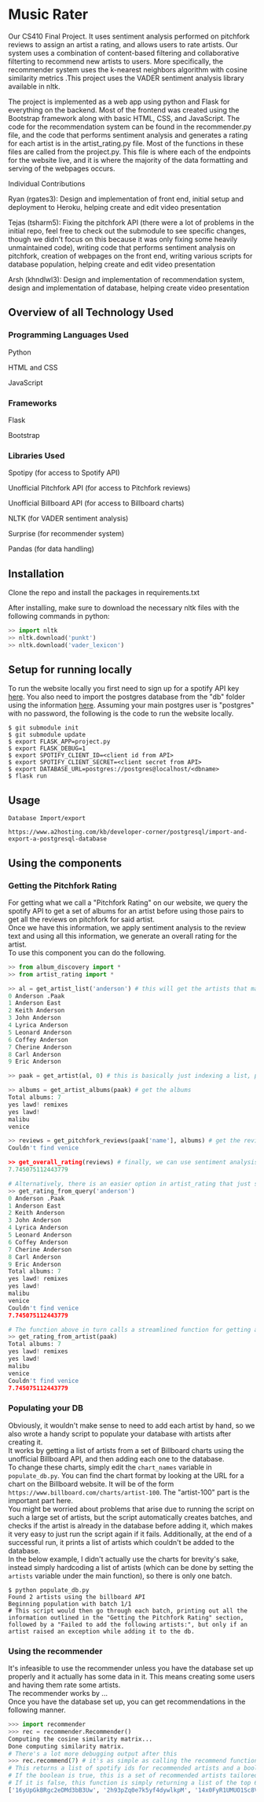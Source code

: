 Music Rater
===========

Our CS410 Final Project. It uses sentiment analysis performed on pitchfork reviews to assign an artist a rating, and allows users to rate artists. Our system uses a combination of content-based filtering and collaborative filterting to recommend new artists to users. More specifically, the recommender system uses the k-nearest neighbors algorithm with cosine similarity metrics .This project uses the VADER sentiment analysis library available in nltk.

The project is implemented as a web app using python and Flask for everything on the backend. Most of the frontend was created using the Bootstrap framework along with basic HTML, CSS, and JavaScript. The code for the recommendation system can be found in the recommender.py file, and the code that performs sentiment analysis and generates a rating for each artist is in the artist_rating.py file. Most of the functions in these files are called from the project.py. This file is where each of the endpoints for the website live, and it is where the majority of the data formatting and serving of the webpages occurs.

Individual Contributions

Ryan (rgates3): Design and implementation of front end, initial setup and deployment to Heroku, helping create and edit video presentation

Tejas (tsharm5): Fixing the pitchfork API (there were a lot of problems in the initial repo, feel free to check out the submodule to see specific changes, though we didn't focus on this because it was only fixing some heavily unmaintained code), writing code that performs sentiment analysis on pitchfork, creation of webpages on the front end, writing various scripts for database population, helping create and edit video presentation

Arsh (khndlwl3): Design and implementation of recommendation system, design and implementation of database, helping create video presentation

Overview of all Technology Used
------------
### Programming Languages Used
Python

HTML and CSS

JavaScript

### Frameworks
Flask

Bootstrap

### Libraries Used
Spotipy (for access to Spotify API)

Unofficial Pitchfork API (for access to Pitchfork reviews)

Unofficial Billboard API (for access to Billboard charts)

NLTK (for VADER sentiment analysis)

Surprise (for recommender system)

Pandas (for data handling)

Installation
------------
Clone the repo and install the packages in requirements.txt

After installing, make sure to download the necessary nltk files with the following commands in python:

```python
>> import nltk
>> nltk.download('punkt')
>> nltk.download('vader_lexicon')
```

Setup for running locally
-------------------------
To run the website locally you first need to sign up for a spotify API key [here](https://beta.developer.spotify.com/). You also need to import the postgres database from the "db" folder using the information [here](https://www.a2hosting.com/kb/developer-corner/postgresql/import-and-export-a-postgresql-database). Assuming your main postgres user is "postgres" with no password, the following is the code to run the website locally.

```shell
$ git submodule init
$ git submodule update
$ export FLASK_APP=project.py
$ export FLASK_DEBUG=1
$ export SPOTIFY_CLIENT_ID=<client id from API>
$ export SPOTIFY_CLIENT_SECRET=<client secret from API>
$ export DATABASE_URL=postgres://postgres@localhost/<dbname>
$ flask run
```

Usage
-----
```
Database Import/export

https://www.a2hosting.com/kb/developer-corner/postgresql/import-and-export-a-postgresql-database
```


Using the components
--------------------
### Getting the Pitchfork Rating
For getting what we call a "Pitchfork Rating" on our website, we query the spotify API to get a set of albums for an artist before using those pairs to get all the reviews on pitchfork for said artist.  
Once we have this information, we apply sentiment analysis to the review text and using all this information, we generate an overall rating for the artist.  
To use this component you can do the following.

```python
>> from album_discovery import *
>> from artist_rating import *

>> al = get_artist_list('anderson') # this will get the artists that match a name and print them with indices
0 Anderson .Paak
1 Anderson East
2 Keith Anderson
3 John Anderson
4 Lyrica Anderson
5 Leonard Anderson
6 Coffey Anderson
7 Cherine Anderson
8 Carl Anderson
9 Eric Anderson

>> paak = get_artist(al, 0) # this is basically just indexing a list, probably doesn't need to be its own function

>> albums = get_artist_albums(paak) # get the albums
Total albums: 7
yes lawd! remixes
yes lawd!
malibu
venice

>> reviews = get_pitchfork_reviews(paak['name'], albums) # get the reviews
Couldn't find venice

>> get_overall_rating(reviews) # finally, we can use sentiment analysis to get a rating for this artist
7.745075112443779

# Alternatively, there is an easier option in artist_rating that just selects the first artist and spits out a rating
>> get_rating_from_query('anderson')
0 Anderson .Paak
1 Anderson East
2 Keith Anderson
3 John Anderson
4 Lyrica Anderson
5 Leonard Anderson
6 Coffey Anderson
7 Cherine Anderson
8 Carl Anderson
9 Eric Anderson
Total albums: 7
yes lawd! remixes
yes lawd!
malibu
venice
Couldn't find venice
7.745075112443779

# The function above in turn calls a streamlined function for getting a rating directly from the artist object
>> get_rating_from_artist(paak)
Total albums: 7
yes lawd! remixes
yes lawd!
malibu
venice
Couldn't find venice
7.745075112443779
```

### Populating your DB
Obviously, it wouldn't make sense to need to add each artist by hand, so we also wrote a handy script to populate your database with artists after creating it.  
It works by getting a list of artists from a set of Billboard charts using the unofficial Billboard API, and then adding each one to the database.  
To change these charts, simply edit the `chart_names` variable in `populate_db.py`. You can find the chart format by looking at the URL for a chart on the Billboard website. It will be of the form `https://www.billboard.com/charts/artist-100`. The "artist-100" part is the important part here.  
You might be worried about problems that arise due to running the script on such a large set of artists, but the script automatically creates batches, and checks if the artist is already in the database before adding it, which makes it very easy to just run the script again if it fails. Additionally, at the end of a successful run, it prints a list of artists which couldn't be added to the database.  
In the below example, I didn't actually use the charts for brevity's sake, instead simply hardcoding a list of artists (which can be done by setting the `artists` variable under the main function), so there is only one batch.

```shell
$ python populate_db.py
Found 2 artists using the billboard API
Beginning population with batch 1/1
# This script would then go through each batch, printing out all the information outlined in the "Getting the Pitchfork Rating" section, followed by a "Failed to add the following artists:", but only if an artist raised an exception while adding it to the db.
```

### Using the recommender
It's infeasible to use the recommender unless you have the database set up properly and it actually has some data in it. This means creating some users and having them rate some artists.  
The recommender works by ...  
Once you have the database set up, you can get recommendations in the following manner.

```python
>>> import recommender
>>> rec = recommender.Recommender()
Computing the cosine similarity matrix...
Done computing similarity matrix.
# There's a lot more debugging output after this
>>> rec.recommend(7) # it's as simple as calling the recommend function with an argument of user id
# This returns a list of spotify ids for recommended artists and a boolean
# If the boolean is true, this is a set of recommended artists tailored personally to the user
# If it is false, this function is simply returning a list of the top 6 artists in the database
['16yUpGkBRgc2eDMd3bB3Uw', '2h93pZq0e7k5yf4dywlkpM', '14x0FyR1UMUO1Sc8V5TzN6', '3koiLjNrgRTNbOwViDipeA', '329iU5aUf9pGiYFbjE9xqQ', '1U1el3k54VvEUzo3ybLPlM'], True
```